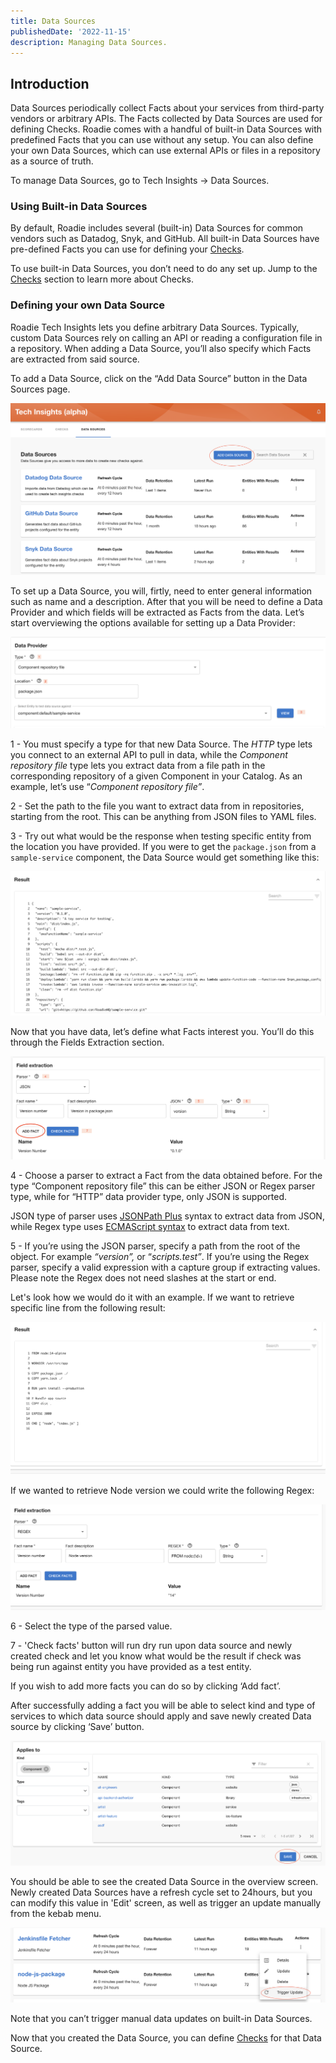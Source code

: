 ```yaml
---
title: Data Sources
publishedDate: '2022-11-15'
description: Managing Data Sources.
---
```


## Introduction

Data Sources periodically collect Facts about your services from third-party vendors or arbitrary APIs. The Facts collected by Data Sources are used for defining Checks. Roadie comes with a handful of built-in Data Sources with predefined Facts that you can use without any setup. You can also define your own Data Sources, which can use external APIs or files in a repository as a source of truth.

To manage Data Sources, go to Tech Insights → Data Sources.

### Using Built-in Data Sources

By default, Roadie includes several (built-in) Data Sources for common vendors such as Datadog, Snyk, and GitHub. All built-in Data Sources have pre-defined Facts you can use for defining your [Checks](../checks/).

To use built-in Data Sources, you don’t need to do any set up. Jump to the [Checks](../checks/) section to learn more about Checks.

### Defining your own Data Source

Roadie Tech Insights lets you define arbitrary Data Sources. Typically, custom Data Sources rely on calling an API or reading a configuration file in a repository. When adding a Data Source, you’ll also specify which Facts are extracted from said source.

To add a Data Source, click on the “Add Data Source” button in the Data Sources page.

![Add Data Source](./data-sources-overview.png)

To set up a Data Source, you will, firtly, need to enter general information such as name and a description. After that you will be need to define a Data Provider and which fields will be extracted as Facts from the data. Let’s start overviewing the options available for setting up a Data Provider:

![Add Data Provider](./data-provider-step.png)

1 - You must specify a type for that new Data Source. The _HTTP_  type lets you connect to an external API to pull in data, while the _Component repository file_ type lets you extract data from a file path in the corresponding repository of a given Component in your Catalog. As an example, let’s use “_Component repository file”_.

2 - Set the path to the file you want to extract data from in repositories, starting from the root. This can be anything from JSON files to YAML files.

3 - Try out what would be the response when testing specific entity from the location you have provided. If you were to get the `package.json` from a `sample-service` component, the Data Source would get something like this:

![Dry run](./dry-run-result.png)

Now that you have data, let’s define what Facts interest you. You’ll do this through the Fields Extraction section.

![Fields extraction](./field-extraction.png)

4 - Choose a parser to extract a Fact from the data obtained before. For the type “Component repository file” this can be either JSON or Regex parser type, while for “HTTP” data provider type, only JSON is supported.

JSON type of parser uses [JSONPath Plus](https://jsonpath-plus.github.io/JSONPath/docs/ts/) syntax to extract data from JSON, while Regex type uses [ECMAScript syntax](https://developer.mozilla.org/en-US/docs/Web/JavaScript/Guide/Regular_Expressions) to extract data from text.

5 - If you’re using the JSON parser, specify a path from the root of the object. For example _“version”,_ or “_scripts.test”_. If you’re using the Regex parser, specify a valid expression with a capture group if extracting values. Please note the Regex does not need slashes at the start or end.

Let's look how we would do it with an example. If we want to retrieve specific line from the following result:

![Regex result](./dry-run-yaml-result.png)

If we wanted to retrieve Node version we could write the following Regex:

![Field extraction Regex](./field-extraction-regex.png)

6 - Select the type of the parsed value.

7 - 'Check facts' button will run dry run upon data source and newly created check and let you know what would be the result if check was being run against entity you have provided as a test entity.

If you wish to add more facts you can do so by clicking ‘Add fact’.

After successfully adding a fact you will be able to select kind and type of services to which data source should apply and save newly created Data source by clicking ‘Save’ button.

![Data Source Entity Filter](../data-sources//data-source-entity-filter.png)

You should be able to see the created Data Source in the overview screen. Newly created Data Sources have a refresh cycle set to 24hours, but you can modify this value in 'Edit' screen, as well as trigger an update manually from the kebab menu.

![Trigger update](../data-sources//trigger-update.png)

Note that you can’t trigger manual data updates on built-in Data Sources.

Now that you created the Data Source, you can define [Checks](../checks/) for that Data Source.